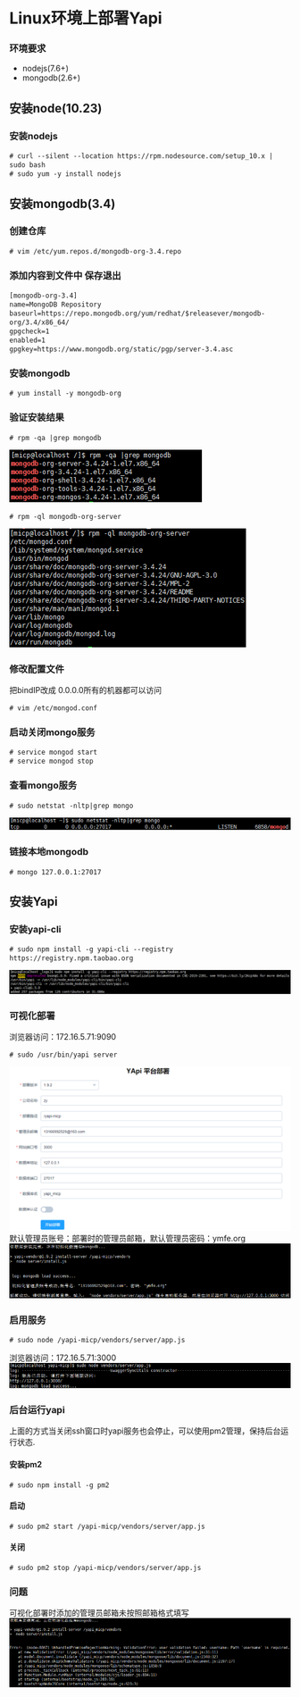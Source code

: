 # Linux环境上部署Yapi
### 环境要求
- nodejs(7.6+)
- mongodb(2.6+)


## 安装node(10.23)
### 安装nodejs
```shell
# curl --silent --location https://rpm.nodesource.com/setup_10.x | sudo bash
# sudo yum -y install nodejs
```


## 安装mongodb(3.4)
### 创建仓库
```shell
# vim /etc/yum.repos.d/mongodb-org-3.4.repo
```

### 添加内容到文件中 保存退出
```vim
[mongodb-org-3.4]
name=MongoDB Repository
baseurl=https://repo.mongodb.org/yum/redhat/$releasever/mongodb-org/3.4/x86_64/
gpgcheck=1
enabled=1
gpgkey=https://www.mongodb.org/static/pgp/server-3.4.asc
```

### 安装mongodb
```shell
# yum install -y mongodb-org
```

### 验证安装结果
```shell
# rpm -qa |grep mongodb
```
![验证结果1](./img/mongo1.png)
```shell
# rpm -ql mongodb-org-server
```
![验证结果2](./img/mongo2.png)

### 修改配置文件
把bindIP改成 0.0.0.0所有的机器都可以访问
```shell
# vim /etc/mongod.conf
```

### 启动关闭mongo服务
```shell
# service mongod start
# service mongod stop
```

### 查看mongo服务
```shell
# sudo netstat -nltp|grep mongo
```
![查看mongo服务](./img/mongo3.png)
### 链接本地mongodb
```shell
# mongo 127.0.0.1:27017 
```


## 安装Yapi
### 安装yapi-cli
```shell
# sudo npm install -g yapi-cli --registry https://registry.npm.taobao.org
```
![安装cli](./img/yapi1.png)

### 可视化部署
浏览器访问：172.16.5.71:9090
```shell
# sudo /usr/bin/yapi server
```
![网页配置](./img/yapi2.png)
默认管理员账号：部署时的管理员邮箱，默认管理员密码：ymfe.org
![部署成功](./img/yapi3.png)

### 启用服务
```shell
# sudo node /yapi-micp/vendors/server/app.js
```
浏览器访问：172.16.5.71:3000
![访问](./img/yapi4.png)

### 后台运行yapi
上面的方式当关闭ssh窗口时yapi服务也会停止，可以使用pm2管理，保持后台运行状态.

#### 安装pm2
```shell
# sudo npm install -g pm2
```

#### 启动
```shell
# sudo pm2 start /yapi-micp/vendors/server/app.js
```

#### 关闭
```shell
# sudo pm2 stop /yapi-micp/vendors/server/app.js
```

### 问题
可视化部署时添加的管理员邮箱未按照邮箱格式填写
![错误提示](./img/ques1.png)